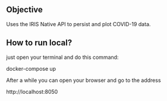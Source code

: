 ## Objective
Uses the IRIS Native API to persist and plot COVID-19 data.

## How to run local?
just open your terminal and do this command:

docker-compose up

After a while you can open your browser and go to the address

http://localhost:8050

